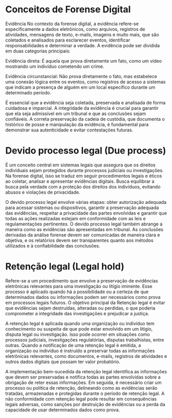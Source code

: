 # Conceitos de Forense Digital
Evidência
No contexto da forense digital, a evidência refere-se especificamente a dados eletrônicos, como arquivos, registros de atividades, mensagens de texto, e-mails, imagens e muito mais, que são coletados e analisados para esclarecer eventos, identificar responsabilidades e determinar a verdade. A evidência pode ser dividida em duas categorias principais:

Evidência direta: É aquela que prova diretamente um fato, como um vídeo mostrando um indivíduo cometendo um crime.

Evidência circunstancial: Não prova diretamente o fato, mas estabelece uma conexão lógica entre os eventos, como registros de acesso a sistemas que indicam a presença de alguém em um local específico durante um determinado período.

É essencial que a evidência seja coletada, preservada e analisada de forma cuidadosa e imparcial. A integridade da evidência é crucial para garantir que ela seja admissível em um tribunal e que as conclusões sejam confiáveis. A correta preservação da cadeia de custódia, que documenta o histórico de posse e manipulação da evidência, é fundamental para demonstrar sua autenticidade e evitar contestações futuras.

# Devido processo legal (Due process)
É um conceito central em sistemas legais que assegura que os direitos individuais sejam protegidos durante processos judiciais ou investigações. Na forense digital, isso se traduz em seguir procedimentos legais e éticos ao coletar, analisar e apresentar evidências digitais. Busca equilibrar a busca pela verdade com a proteção dos direitos dos indivíduos, evitando abusos e violações de privacidade.

O devido processo legal envolve várias etapas: obter autorização adequada para acessar sistemas ou dispositivos, garantir a preservação adequada das evidências, respeitar a privacidade das partes envolvidas e garantir que todas as ações realizadas estejam em conformidade com as leis e regulamentações pertinentes. O devido processo legal também abrange a maneira como as evidências são apresentadas em tribunal. As conclusões derivadas da análise forense devem ser comunicadas de maneira clara e objetiva, e os relatórios devem ser transparentes quanto aos métodos utilizados e à confiabilidade das conclusões.

# Retenção legal (Legal hold)
Refere-se a um procedimento que envolve a preservação de evidências eletrônicas relevantes para uma investigação ou litígio iminente. Esse processo é aplicado quando há a possibilidade ou a certeza de que determinados dados ou informações podem ser necessários como prova em processos legais futuros. O objetivo principal da Retenção legal é evitar que evidências sejam destruídas, alteradas ou perdidas, o que poderia comprometer a integridade das investigações e prejudicar a justiça.

A retenção legal é aplicada quando uma organização ou indivíduo tem conhecimento ou suspeita de que pode estar envolvido em um litígio, disputa legal ou investigação. Isso pode ocorrer em situações como processos judiciais, investigações regulatórias, disputas trabalhistas, entre outras. Quando a notificação de uma retenção legal é emitida, a organização ou indivíduo é instruído a preservar todas as informações eletrônicas relevantes, como documentos, e-mails, registros de atividades e outros dados digitais que possam ter valor probatório.

A implementação bem-sucedida da retenção legal identifica as informações que devem ser preservadas e notifica todas as partes envolvidas sobre a obrigação de reter essas informações. Em seguida, é necessário criar um processo ou política de retenção, delineando como as evidências serão tratadas, armazenadas e protegidas durante o período de retenção legal. A não conformidade com retenção legal pode resultar em consequências legais adversas, como sanções por destruição de evidências ou a perda da capacidade de usar determinados dados como prova.